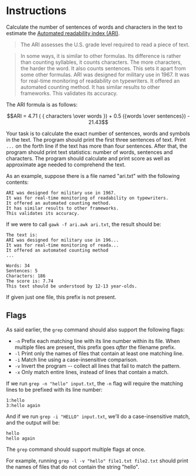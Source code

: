 # Instructions

Calculate the number of sentences of words and characters in the text to estimate the [Automated readability index (ARI)](https://en.wikipedia.org/wiki/Automated_readability_index). 


> The ARI assesses the U.S. grade level required to read a piece of text.

> In some ways, it is similar to other formulas. Its difference is rather than counting syllables, it counts characters. The more characters, the harder the word. It also counts sentences. This sets it apart from some other formulas. ARI was designed for military use in 1967. It was for real-time monitoring of readability on typewriters. It offered an automated counting method. It has similar results to other frameworks. This validates its accuracy.

The ARI formula is as follows:

$$ARI = 4.71 ( { characters \over words }) + 0.5 ({words \over sentences}) - 21.43$$

Your task is to calculate the exact number of sentences, words and symbols in the text. 
The program should print the first three sentences of text. 
Print `...` on the forth line if the text has more than four sentences. 
After that, the program should print text statistics: number of words, 
sentences and characters. The program should calculate and print score 
as well as approximate age needed to comprehend the text. 



As an example, suppose there is a file named "ari.txt" with the following contents:

```text
ARI was designed for military use in 1967.
It was for real-time monitoring of readability on typewriters.
It offered an automated counting method.
It has similar results to other frameworks.
This validates its accuracy.
```

If we were to call `gawk -f ari.awk ari.txt`, the result should be:

```text
The text is:
ARI was designed for military use in 196...
It was for real-time monitoring of reada...
It offered an automated counting method
...

Words: 34
Sentences: 5
Characters: 186
The score is: 7.74
This text should be understood by 12-13 year-olds.
```

If given just one file, this prefix is not present.

## Flags

As said earlier, the `grep` command should also support the following flags:

- `-n` Prefix each matching line with its line number within its file.
  When multiple files are present, this prefix goes *after* the filename prefix.
- `-l` Print only the names of files that contain at least one matching line.
- `-i` Match line using a case-insensitive comparison.
- `-v` Invert the program -- collect all lines that fail to match the pattern.
- `-x` Only match entire lines, instead of lines that contain a match.

If we run `grep -n "hello" input.txt`, the `-n` flag will require the matching
lines to be prefixed with its line number:

```text
1:hello
3:hello again
```

And if we run `grep -i "HELLO" input.txt`, we'll do a case-insensitive match,
and the output will be:

```text
hello
hello again
```

The `grep` command should support multiple flags at once.

For example, running `grep -l -v "hello" file1.txt file2.txt` should
print the names of files that do not contain the string "hello".

[grep]: https://pubs.opengroup.org/onlinepubs/9699919799/utilities/grep.html
